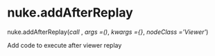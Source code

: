 # nuke.addAfterReplay
nuke.addAfterReplay(_call_ , _args =()_, _kwargs ={}_, _nodeClass ='Viewer'_)

Add code to execute after viewer replay